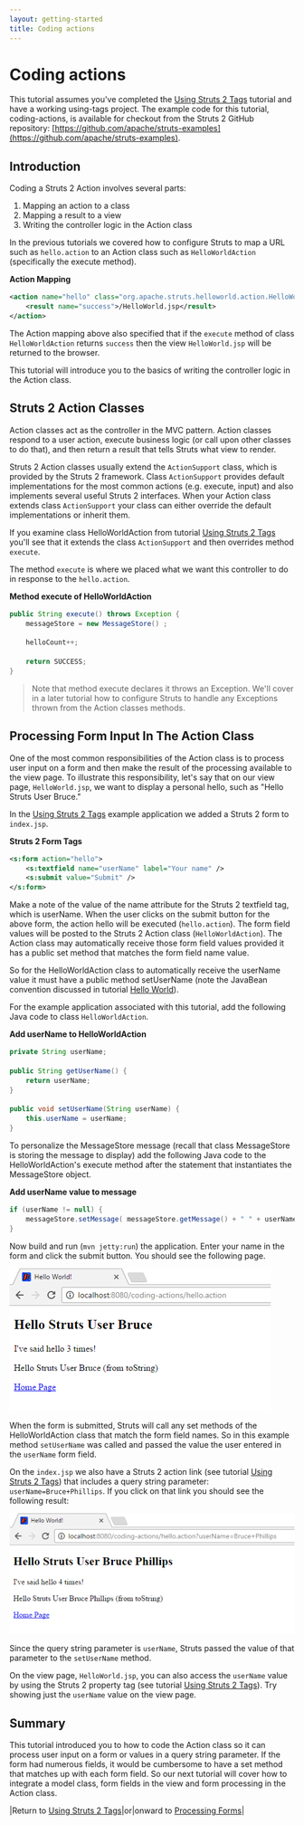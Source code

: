 ```yaml
---
layout: getting-started
title: Coding actions
---
```

# Coding actions

This tutorial assumes you've completed the [Using Struts 2 Tags](using-tags.html) tutorial and have a working using-tags project. The example code for this tutorial, coding-actions, is available for checkout from the Struts 2 GitHub repository: [https://github.com/apache/struts-examples](https://github.com/apache/struts-examples).

## Introduction

Coding a Struts 2 Action involves several parts:

1. Mapping an action to a class
2. Mapping a result to a view
3. Writing the controller logic in the Action class

In the previous tutorials we covered how to configure Struts to map a URL such as `hello.action` to an Action class such as `HelloWorldAction` (specifically the execute method).

**Action Mapping**

```xml
<action name="hello" class="org.apache.struts.helloworld.action.HelloWorldAction" method="execute">
    <result name="success">/HelloWorld.jsp</result>
</action>
```

The Action mapping above also specified that if the `execute` method of class `HelloWorldAction` returns `success` then the view `HelloWorld.jsp` will be returned to the browser.

This tutorial will introduce you to the basics of writing the controller logic in the Action class.

## Struts 2 Action Classes

Action classes act as the controller in the MVC pattern. Action classes respond to a user action, execute business logic (or call upon other classes to do that), and then return a result that tells Struts what view to render.

Struts 2 Action classes usually extend the `ActionSupport` class, which is provided by the Struts 2 framework. Class `ActionSupport` provides default implementations for the most common actions (e.g. execute, input) and also implements several useful Struts 2 interfaces. When your Action class extends class `ActionSupport` your class can either override the default implementations or inherit them.

If you examine class HelloWorldAction from tutorial [Using Struts 2 Tags](using-tags.html) you'll see that it extends the class `ActionSupport` and then overrides method `execute`.

The method `execute` is where we placed what we want this controller to do in response to the `hello.action`.

**Method execute of HelloWorldAction**

```java
public String execute() throws Exception {
    messageStore = new MessageStore() ;

    helloCount++;

    return SUCCESS;
}
```
> Note that method execute declares it throws an Exception. We'll cover in a later tutorial how to configure Struts to handle any Exceptions thrown from the Action classes methods.

## Processing Form Input In The Action Class

One of the most common responsibilities of the Action class is to process user input on a form and then make the result of the processing available to the view page. To illustrate this responsibility, let's say that on our view page, `HelloWorld.jsp`, we want to display a personal hello, such as "Hello Struts User Bruce."

In the [Using Struts 2 Tags](using-tags.html) example application we added a Struts 2 form to `index.jsp`.

**Struts 2 Form Tags**

```xml
<s:form action="hello">
    <s:textfield name="userName" label="Your name" />
    <s:submit value="Submit" />
</s:form>
```

Make a note of the value of the name attribute for the Struts 2 textfield tag, which is userName. When the user clicks on the submit button for the above form, the action hello will be executed (`hello.action`). The form field values will be posted to the Struts 2 Action class (`HelloWorldAction`). The Action class may automatically receive those form field values provided it has a public set method that matches the form field name value.

So for the HelloWorldAction class to automatically receive the userName value it must have a public method setUserName (note the JavaBean convention discussed in tutorial [Hello World](hello-world-using-struts2.html)).

For the example application associated with this tutorial, add the following Java code to class `HelloWorldAction`.

**Add userName to HelloWorldAction**

```java
private String userName;

public String getUserName() {
    return userName;
}

public void setUserName(String userName) {
    this.userName = userName;
}
```

To personalize the MessageStore message (recall that class MessageStore is storing the message to display) add the following Java code to the HelloWorldAction's execute method after the statement that instantiates the MessageStore object.

**Add userName value to message**

```java
if (userName != null) {
    messageStore.setMessage( messageStore.getMessage() + " " + userName);
}
```

Now build and run (`mvn jetty:run`) the application. Enter your name in the form and click the submit button. You should see the following page.

![coding_actions_form_submit_result.png](attachments/coding_actions_form_submit_result.png)

When the form is submitted, Struts will call any set methods of the HelloWorldAction class that match the form field names. So in this example method `setUserName` was called and passed the value the user entered in the `userName` form field.

On the `index.jsp` we also have a Struts 2 action link (see tutorial [Using Struts 2 Tags](using-tags.html)) that includes a query string parameter: `userName=Bruce+Phillips`. If you click on that link you should see the following result:

![coding_actions_link_with_param_result.png](attachments/coding_actions_link_with_param_result.png)

Since the query string parameter is `userName`, Struts passed the value of that parameter to the `setUserName` method.

On the view page, `HelloWorld.jsp`, you can also access the `userName` value by using the Struts 2 property tag (see tutorial [Using Struts 2 Tags](using-tags.html)). Try showing just the `userName` value on the view page.

## Summary

This tutorial introduced you to how to code the Action class so it can process user input on a form or values in a query string parameter. If the form had numerous fields, it would be cumbersome to have a set method that matches up with each form field. So our next tutorial will cover how to integrate a model class, form fields in the view and form processing in the Action class.

|Return to [Using Struts 2 Tags](using-tags.html)|or|onward to [Processing Forms](processing-forms.html)|
